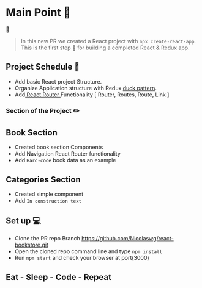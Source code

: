 # Main Point 🥇 

🦅 
> In this new PR we created a React project with `npx create-react-app`. This is the first step 👞 for building a completed React & Redux app.

## Project Schedule 📄 
- Add basic React project Structure.
- Organize Application structure with Redux [duck pattern](https://github.com/erikras/ducks-modular-redux).
- Add[ React Router ](https://reactrouter.com/web/guides/quick-start)Functionality [ Router, Routes, Route, Link ]

### Section of the Project ✏️ 
<h2>Book Section</h2>

- Created book section Components
- Add Navigation React Router functionality
- Add `Hard-code` book data as an example

<h2>Categories Section</h2>

- Created simple component
- Add `In construction text`

## Set up 💻 
- Clone the PR repo Branch https://github.com/Nicolaswg/react-bookstore.git
- Open the cloned repo command line and type `npm install`
- Run `npm start` and check your browser at port(3000)

<h2>Eat - Sleep - Code - Repeat</h2>